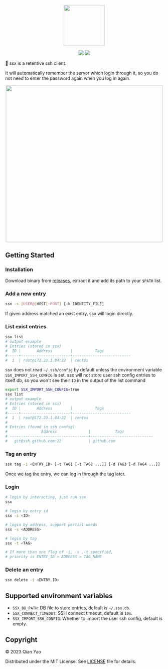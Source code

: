 <p align="center">
    <img src="https://raw.githubusercontent.com/vimiix/ssx/master/static/logo.svg?sanitize=true"
        height="130">
</p>

<p align="center">
    <a href="https://github.com/vimiix/ssx/blob/main/LICENSE" alt="license">
    <img src="https://img.shields.io/badge/License-MIT-jasper" /></a>
    <a href="https://github.com/vimiix" alt="author">
    <img src="https://img.shields.io/badge/Author-Vimiix-blue" /></a>
</p>

🦅 ssx is a retentive ssh client.

It will automatically remember the server which login through it,
so you do not need to enter the password again when you log in again.

<p align="center">
    <img src="https://raw.githubusercontent.com/vimiix/ssx/master/static/demo.svg?sanitize=true"
        height="500">
</p>

## Getting Started

### Installation

Download binary from [releases](https://github.com/vimiix/ssx/releases), extract it and add its path to your `$PATH` list.

### Add a new entry

```bash
ssx -s [USER@]HOST[:PORT] [-k IDENTITY_FILE]
```

If given address matched an exist entry, ssx will login directly.

### List exist entries

```bash
ssx list
# output example
# Entries (stored in ssx)
#  ID |       Address        |          Tags
#-----+----------------------+--------------------------
#  1  | root@172.23.1.84:22  | centos
```

ssx does not read `~/.ssh/config` by default unless the environment variable `SSX_IMPORT_SSH_CONFIG` is set.
ssx will not store user ssh config entries to itself db, so you won't see their `ID` in the output of the list command

```bash
export SSX_IMPORT_SSH_CONFIG=true
ssx list
# output example
# Entries (stored in ssx)
#  ID |       Address        |          Tags
#-----+----------------------+--------------------------
#  1  | root@172.23.1.84:22  | centos
#
# Entries (found in ssh config)
#               Address              |           Tags
# -----------------------------------+----------------------------
#   git@ssh.github.com:22            | github.com
```

### Tag an entry

```bash
ssx tag -i <ENTRY_ID> [-t TAG1 [-t TAG2 ...]] [-d TAG3 [-d TAG4 ...]]
```

Once we tag the entry, we can log in through the tag later.

### Login

```bash
# login by interacting, just run ssx
ssx

# login by entry id
ssx -i <ID>

# login by address, support partial words
ssx -s <ADDRESS>

# login by tag
ssx -t <TAG>

# If more than one flag of -i, -s ,-t specified, 
# priority is ENTRY_ID > ADDRESS > TAG_NAME
```

### Delete an entry

```bash
ssx delete -i <ENTRY_ID>
```

## Supported environment variables

- `SSX_DB_PATH`: DB file to store entries, default is `~/.ssx.db`.
- `SSX_CONNECT_TIMEOUT`: SSH connect timeout, default is `10s`.
- `SSX_IMPORT_SSH_CONFIG`: Whether to import the user ssh config, default is empty.

## Copyright

© 2023 Qian Yao

Distributed under the MIT License. See [LICENSE](https://github.com/vimiix/ssx/blob/main/LICENSE) file for details.
